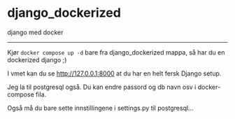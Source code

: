 # django_dockerized
django med docker

---

Kjør `docker compose up -d` bare fra django_dockerized mappa, så har du en dockerized django ;)

I vmet kan du se http://127.0.0.1:8000 at du har en helt fersk Django setup.

Jeg la til postgresql også. Du kan endre passord og db navn osv i docker-compose fila.

Også må du bare sette innstillingene i settings.py til postgresql...